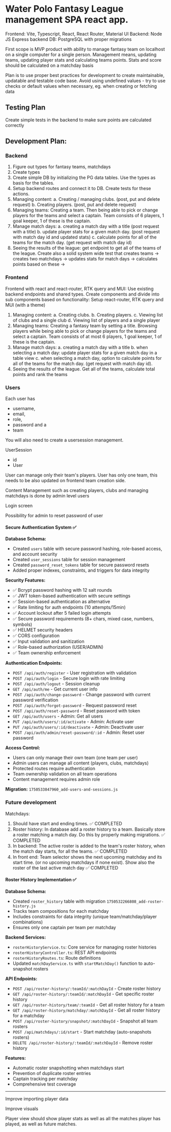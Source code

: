 # Water Polo Fantasy League management SPA react app.

Frontend: Vite, Typescript, React, React Router, Material UI
Backend: Node JS Express backend
DB: PostgreSQL with proper migrations

First scope is MVP product with ability to manage fantasy team on
localhost on a single computer for a single person.
Management means, updating teams, updating player stats and calculating teams points. Stats and score should be calculated on a matchday basis

Plan is to use proper best practices for development to create maintainable, updatable and testable code base.
Avoid using undefined values - try to use checks or default values when necessary, eg. when creating or fetching data

## Testing Plan

Create simple tests in the backend to make sure points are calculated correctly

## Development Plan:

### Backend

1. Figure out types for fantasy teams, matchdays
2. Create types
3. Create simple DB by initializing the PG data tables. Use the types as basis for the tables.
4. Setup backend routes and connect it to DB. Create tests for these actions.
5. Managing content:
  a. Creating / managing clubs. (post, put and delete request)
  b. Creating players. (post, put and delete request)
6. Managing teams: Creating a team. Then being able to pick or change players for the teams and select a captain. Team consists of 6 players, 1 goal keeper, 1 of these is the captain.
7. Manage match days:
  a. creating a match day with a title (post request with a title)
  b. update player stats for a given match day. (post request with match day id and updated stats)
  c. calculate points for all of the teams for the match day. (get request with match day id)
8. Seeing the results of the league: get endpoint to get all of the teams of the league. 
   Create also a solid system wide test that creates teams -> creates two matchdays -> updates stats for match days -> calculates points based on these -> 


### Frontend

Frontend with react and react-router, RTK query and MUI:
Use existing backend endpoints and shared types. Create components and divide into sub components based on functionality:
Setup react-router, RTK query and MUI (with a theme)
1. Managing content:
  a. Creating clubs.
  b. Creating players.
  c. Viewing list of clubs and a single club
  d. Viewing list of players and a single player
2. Managing teams: Creating a fantasy team by setting a title. Browsing players while being able to pick or change players for the teams and select a captain. Team consists of at most 6 players, 1 goal keeper, 1 of these is the captain.
3. Manage match days:
  a. creating a match day with a title
  b. when selecting a match day: update player stats for a given match day in a table view
  c. when selecting a match day, option to calculate points for all of the teams for the match day. (get request with match day id).
4. Seeing the results of the league. Get all of the teams, calculate total points and rank the teams 



### Users

Each user has 
* username, 
* email, 
* role, 
* password and a 
* team

You will also need to create a usersession management. 

UserSession
* id
* User

User can manage only their team's players.
User has only one team, this needs to be also updated on frontend team creation side. 

Content Management such as creating players, clubs and managing matchdays is done by admin level users

Login screen

Possibility for admin to reset password of user

#### Secure Authentication System ✅

**Database Schema:**
- Created `users` table with secure password hashing, role-based access, and account security
- Created `user_sessions` table for session management
- Created `password_reset_tokens` table for secure password resets
- Added proper indexes, constraints, and triggers for data integrity

**Security Features:**
- ✅ Bcrypt password hashing with 12 salt rounds
- ✅ JWT token-based authentication with secure settings
- ✅ Session-based authentication as alternative
- ✅ Rate limiting for auth endpoints (10 attempts/15min)
- ✅ Account lockout after 5 failed login attempts
- ✅ Secure password requirements (8+ chars, mixed case, numbers, symbols)
- ✅ HELMET security headers
- ✅ CORS configuration
- ✅ Input validation and sanitization
- ✅ Role-based authorization (USER/ADMIN)
- ✅ Team ownership enforcement

**Authentication Endpoints:**
- `POST /api/auth/register` - User registration with validation
- `POST /api/auth/login` - Secure login with rate limiting
- `POST /api/auth/logout` - Session cleanup
- `GET /api/auth/me` - Get current user info
- `POST /api/auth/change-password` - Change password with current password verification
- `POST /api/auth/forgot-password` - Request password reset
- `POST /api/auth/reset-password` - Reset password with token
- `GET /api/auth/users` - Admin: Get all users
- `PUT /api/auth/users/:id/activate` - Admin: Activate user
- `PUT /api/auth/users/:id/deactivate` - Admin: Deactivate user
- `POST /api/auth/admin/reset-password/:id` - Admin: Reset user password

**Access Control:**
- Users can only manage their own team (one team per user)
- Admin users can manage all content (players, clubs, matchdays)
- Protected routes require authentication
- Team ownership validation on all team operations
- Content management requires admin role

**Migration:** `1750533847960_add-users-and-sessions.js`


### Future development


Matchdays:
1. Should have start and ending times. ✅ COMPLETED
2. Roster history: In database add a roster history to a team. Basically store a roster matching a match day. Do this by properly making migrations. ✅ COMPLETED
3. In backend: The active roster is added to the team's roster history, when the match day starts, for all the teams. ✅ COMPLETED
4. In front end: Team selector shows the next upcoming matchday and its start time. (or no upcoming matchdays if none exist). Show also the roster of the last active match day ✅ COMPLETED

#### Roster History Implementation ✅

**Database Schema:**
- Created `roster_history` table with migration `1750532266808_add-roster-history.js`
- Tracks team compositions for each matchday
- Includes constraints for data integrity (unique team/matchday/player combinations)
- Ensures only one captain per team per matchday

**Backend Services:**
- `rosterHistoryService.ts`: Core service for managing roster histories
- `rosterHistoryController.ts`: REST API endpoints
- `rosterHistoryRoutes.ts`: Route definitions
- Updated `matchDayService.ts` with `startMatchDay()` function to auto-snapshot rosters

**API Endpoints:**
- `POST /api/roster-history/:teamId/:matchDayId` - Create roster history
- `GET /api/roster-history/:teamId/:matchDayId` - Get specific roster history
- `GET /api/roster-history/team/:teamId` - Get all roster history for a team
- `GET /api/roster-history/matchday/:matchDayId` - Get all roster history for a matchday
- `POST /api/roster-history/snapshot/:matchDayId` - Snapshot all team rosters
- `POST /api/matchdays/:id/start` - Start matchday (auto-snapshots rosters)
- `DELETE /api/roster-history/:teamId/:matchDayId` - Remove roster history

**Features:**
- Automatic roster snapshotting when matchdays start
- Prevention of duplicate roster entries
- Captain tracking per matchday
- Comprehensive test coverage

----
Improve importing player data

Improve visuals

Player view should show player stats as well as all the matches player has played, as well as future matches.



